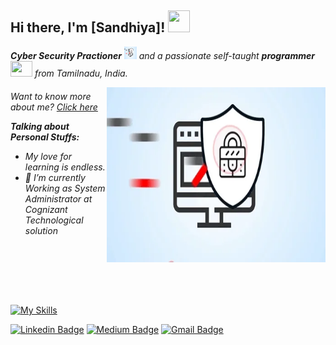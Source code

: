 ## Hi there, I'm [Sandhiya]! <img src="https://raw.githubusercontent.com/TheDudeThatCode/TheDudeThatCode/master/Assets/Hi.gif" width=35 height=35>

<p>
  <em>
     <b>Cyber Security Practioner</b> <img src="https://raw.githubusercontent.com/SandhiyaKumar-18/SandhiyaKumar-18/refs/heads/main/giphy1.webp" width=20 height=20 > and a passionate self-taught <b>programmer</b> <img src="https://raw.githubusercontent.com/TheDudeThatCode/TheDudeThatCode/master/Assets/Developer.gif" width=35 height=25> from Tamilnadu, India.
  </em>
 </p>

<div style="margin-bottom: 20px;"> <img align="right" alt="Coder GIF" height=280 width=350 src="https://raw.githubusercontent.com/SandhiyaKumar-18/SandhiyaKumar-18/refs/heads/main/giphy1.webp" /> </div>

<em> Want to know more about me? [Click here](https://www.linkedin.com/in/sandhiya-kumar18/) </em>
<em>
  
**Talking about Personal Stuffs:**

- My love for learning is endless.
- 💼 I’m currently Working as System Administrator at Cognizant Technological solution
<br/> 
</em>


<br><br><br>

[![My Skills](https://skillicons.dev/icons?i=aws,gcp,azure,js,java,python,c,mysql,linux,php,powershell,ubuntu,windows)](https://skillicons.dev)


[![Linkedin Badge](https://img.shields.io/badge/-Sandhiya_18-blue?style=flat-square&logo=Linkedin&logoColor=white&link=https://www.linkedin.com/in/sandhiya-kumar-534590189//)](https://www.linkedin.com/in/sandhiya-kumar-534590189//) 
[![Medium Badge](https://img.shields.io/badge/-@Sandhiya-03a57a?style=flat-square&labelColor=000000&logo=Medium&link=https://medium.com/@ksandhiya484)](https://medium.com/@ksandhiya484)
[![Gmail Badge](https://img.shields.io/badge/-ksandhiya484@gmail.com-c14438?style=flat-square&logo=Gmail&logoColor=white&link=mailto:ksandhiya484@gmail.com)](mailto:ksandhiya484@gmail.com)


